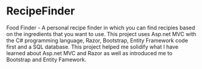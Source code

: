 # RecipeFinder
Food Finder - A personal recipe finder in which you can find recipies based on the ingredients that you want to use.  This project uses Asp.net MVC with the C# programming language, Razor, Bootstrap, Entity Framework code first and a SQL database.  This project helped me solidify what I have learned about Asp.net MVC and Razor as well as introduced me to Bootstrap and Entity Famework.
